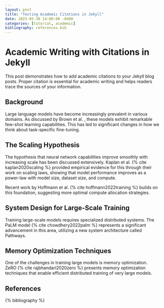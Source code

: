 ```yaml
---
layout: post
title: "Testing Academic Citations in Jekyll"
date: 2023-05-30 14:00:00 -0400
categories: [tutorial, academic]
bibliography: references.bib
---
```


# Academic Writing with Citations in Jekyll

This post demonstrates how to add academic citations to your Jekyll blog posts. Proper citation is essential for academic writing and helps readers trace the sources of your information.

## Background

Large language models have become increasingly prevalent in various domains. As discussed by Brown et al.  , these models exhibit remarkable few-shot learning capabilities. This has led to significant changes in how we think about task-specific fine-tuning.

## The Scaling Hypothesis

The hypothesis that neural network capabilities improve smoothly with increasing scale has been discussed extensively. Kaplan et al. {% cite kaplan2020scaling %} provided empirical evidence for this through their work on scaling laws, showing that model performance improves as a power-law with model size, dataset size, and compute.

Recent work by Hoffmann et al. {% cite hoffmann2022training %} builds on this foundation, suggesting more optimal compute allocation strategies.

## System Design for Large-Scale Training

Training large-scale models requires specialized distributed systems. The PaLM model {% cite chowdhery2022palm %} represents a significant advancement in this area, utilizing a new system architecture called Pathways.

## Memory Optimization Techniques

One of the challenges in training large models is memory optimization. ZeRO {% cite rajbhandari2020zero %} presents memory optimization techniques that enable efficient distributed training of very large models.

## References

{% bibliography %} 